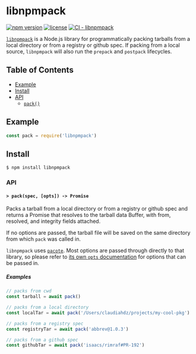 # libnpmpack

[![npm version](https://img.shields.io/npm/v/libnpmpack.svg)](https://npm.im/libnpmpack)
[![license](https://img.shields.io/npm/l/libnpmpack.svg)](https://npm.im/libnpmpack)
[![CI - libnpmpack](https://github.com/npm/cli/actions/workflows/ci-libnpmpack.yml/badge.svg)](https://github.com/npm/cli/actions/workflows/ci-libnpmpack.yml)

[`libnpmpack`](https://github.com/npm/libnpmpack) is a Node.js library for
programmatically packing tarballs from a local directory or from a registry or github spec. If packing from a local source, `libnpmpack` will also run the `prepack` and `postpack` lifecycles.

## Table of Contents

* [Example](#example)
* [Install](#install)
* [API](#api)
  * [`pack()`](#pack)

## Example

```js
const pack = require('libnpmpack')
```

## Install

`$ npm install libnpmpack`

### API

#### <a name="pack"></a> `> pack(spec, [opts]) -> Promise`

Packs a tarball from a local directory or from a registry or github spec and returns a Promise that resolves to the tarball data Buffer, with from, resolved, and integrity fields attached.

If no options are passed, the tarball file will be saved on the same directory from which `pack` was called in.

`libnpmpack` uses [`pacote`](https://npm.im/pacote).
Most options are passed through directly to that library, so please refer to
[its own `opts`
documentation](https://www.npmjs.com/package/pacote#options)
for options that can be passed in.

##### Examples

```javascript
// packs from cwd
const tarball = await pack()

// packs from a local directory
const localTar = await pack('/Users/claudiahdz/projects/my-cool-pkg')

// packs from a registry spec
const registryTar = await pack('abbrev@1.0.3')

// packs from a github spec
const githubTar = await pack('isaacs/rimraf#PR-192')
```
